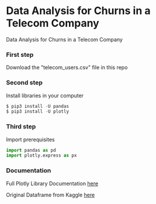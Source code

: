 # Data Analysis for Churns in a Telecom Company 
Data Analysis for Churns in a Telecom Company

### First step
Download the "telecom_users.csv" file in this repo 

### Second step
Install libraries in your computer
```python
$ pip3 install -U pandas
$ pip3 install -U plotly
```

### Third step
Import prerequisites
```python
import pandas as pd
import plotly.express as px
```
### Documentation 
Full Plotly Library Documentation [here](https://plotly.com/)

Original Dataframe from Kaggle [here](https://www.kaggle.com/radmirzosimov/telecom-users-dataset)
